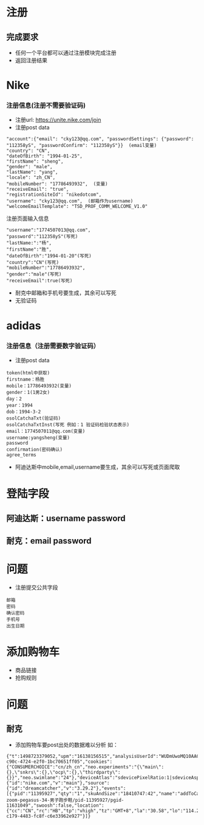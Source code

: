 # 注册
## 完成要求
- 任何一个平台都可以通过注册模块完成注册
- 返回注册结果

# Nike 
### 注册信息(注册不需要验证码)
- 注册url: https://unite.nike.com/join
- 注册post data
```
"account":{"email": "cky123@qq.com", "passwordSettings": {"password": "112358yS", "passwordConfirm": "112358yS"}}  (email变量)
"country": "CN",
"dateOfBirth": "1994-01-25",
"firstName": "sheng",
"gender": "male",
"lastName": "yang",
"locale": "zh_CN",
"mobileNumber": "17786493932",  (变量)
"receiveEmail": "true",
"registrationSiteId": "nikedotcom",
"username": "cky123@qq.com",  (邮箱作为username)
"welcomeEmailTemplate": "TSD_PROF_COMM_WELCOME_V1.0"
```
注册页面输入信息
```
"username":"1774507013@qq.com",
"password":"112358yS"(写死)
"lastName:":"杨",
"firstName":"胜",
"dateOfBirth":"1994-01-20"(写死)
"country":"CN"(写死)
"mobileNumber":"17786493932",
"gender":"male"(写死)
"receiveEmail":true(写死)
```
- 耐克中邮箱和手机号要生成，其余可以写死
- 无验证码


# adidas
### 注册信息（注册需要数字验证码）
- 注册post data
```
token(html中获取)
firstname：杨胜
mobile：17786493932(变量)
gender：1(1男2女)
day：2
year：1994
dob：1994-3-2
osolCatchaTxt(验证码)
osolCatchaTxtInst(写死 例如：1 验证码检验状态表示)
email：1774507011@qq.com(变量)
username:yangsheng(变量)
password
confirmation(密码确认)
agree_terms
```
- 阿迪达斯中mobile,email,username要生成，其余可以写死或页面爬取

# 登陆字段
## 阿迪达斯：username password
## 耐克：email password

# 问题
- 注册提交公共字段
```
邮箱
密码
确认密码
手机号
出生日期
```

 
# 添加购物车
- 商品链接
- 抢购规则



# 问题
## 耐克
- 添加购物车要post出处的数据难以分析
如：
```
{"t":1498723379052,"upm":"16138156515","analysisUserId":"WUDmUwoMQ10AACGkllAAAARv","guidU":"9e35ac0b-c90c-4724-e2f0-1bc70651ff05","cookies":{"CONSUMERCHOICE":"cn/zh_cn","neo.experiments":"{\"main\":{},\"snkrs\":{},\"ocp\":{},\"thirdparty\":{}}","neo.swimlane":"24"},"deviceAtlas":"sdevicePixelRatio:1|sdeviceAspectRatio:16/9|bcookieSupport:1","platform":{"id":"nike.com","v":"main"},"source":{"id":"dreamcatcher","v":"3.29.2"},"events":[{"pid":"11395927","qty":"1","skuAndSize":"18410747:42","name":"addToCartEvent","t":1498723379047,"url":"https://store.nike.com/cn/zh_cn/pd/air-zoom-pegasus-34-男子跑步鞋/pid-11395927/pgid-11631049","swoosh":false,"location":{"cc":"CN","rc":"HB","tp":"vhigh","tz":"GMT+8","la":"30.58","lo":"114.27","bw":"5000"},"guidS":"8b35890e-c179-4483-fc8f-c6e33962e927"}]}
```




